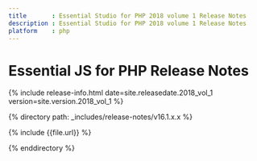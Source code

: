 ```yaml
---
title		: Essential Studio for PHP 2018 volume 1 Release Notes
description	: Essential Studio for PHP 2018 volume 1 Release Notes
platform	: php
---
```


# Essential JS for PHP Release Notes

{% include release-info.html date=site.releasedate.2018_vol_1 version=site.version.2018_vol_1 %} 

{% directory path: _includes/release-notes/v16.1.x.x %}

{% include {{file.url}} %}

{% enddirectory %}